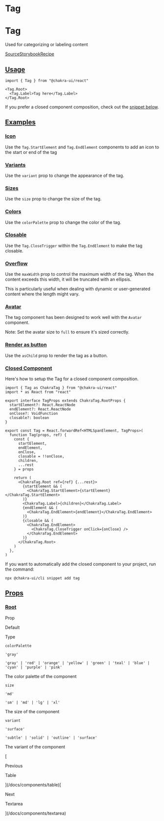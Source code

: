 # Tag

Tag
===

Used for categorizing or labeling content

[Source](https://github.com/chakra-ui/chakra-ui/tree/main/packages/react/src/components/tag)[Storybook](https://storybook.chakra-ui.com/?path=/story/components-tag--basic)[Recipe](https://github.com/chakra-ui/chakra-ui/tree/main/packages/react/src/theme/recipes/tag.ts)

[Usage](#usage)
---------------

```
import { Tag } from "@chakra-ui/react"
```

```
<Tag.Root>
  <Tag.Label>Tag here</Tag.Label>
</Tag.Root>
```

If you prefer a closed component composition, check out the [snippet below](#closed-component).

[Examples](#examples)
---------------------

### [Icon](#icon)

Use the `Tag.StartElement` and `Tag.EndElement` components to add an icon to the start or end of the tag

### [Variants](#variants)

Use the `variant` prop to change the appearance of the tag.

### [Sizes](#sizes)

Use the `size` prop to change the size of the tag.

### [Colors](#colors)

Use the `colorPalette` prop to change the color of the tag.

### [Closable](#closable)

Use the `Tag.CloseTrigger` within the `Tag.EndElement` to make the tag closable.

### [Overflow](#overflow)

Use the `maxWidth` prop to control the maximum width of the tag. When the content exceeds this width, it will be truncated with an ellipsis.

This is particularly useful when dealing with dynamic or user-generated content where the length might vary.

### [Avatar](#avatar)

The tag component has been designed to work well with the `Avatar` component.

Note: Set the avatar size to `full` to ensure it's sized correctly.

### [Render as button](#render-as-button)

Use the `asChild` prop to render the tag as a button.

### [Closed Component](#closed-component)

Here's how to setup the Tag for a closed component composition.

```
import { Tag as ChakraTag } from "@chakra-ui/react"
import * as React from "react"

export interface TagProps extends ChakraTag.RootProps {
  startElement?: React.ReactNode
  endElement?: React.ReactNode
  onClose?: VoidFunction
  closable?: boolean
}

export const Tag = React.forwardRef<HTMLSpanElement, TagProps>(
  function Tag(props, ref) {
    const {
      startElement,
      endElement,
      onClose,
      closable = !!onClose,
      children,
      ...rest
    } = props

    return (
      <ChakraTag.Root ref={ref} {...rest}>
        {startElement && (
          <ChakraTag.StartElement>{startElement}</ChakraTag.StartElement>
        )}
        <ChakraTag.Label>{children}</ChakraTag.Label>
        {endElement && (
          <ChakraTag.EndElement>{endElement}</ChakraTag.EndElement>
        )}
        {closable && (
          <ChakraTag.EndElement>
            <ChakraTag.CloseTrigger onClick={onClose} />
          </ChakraTag.EndElement>
        )}
      </ChakraTag.Root>
    )
  },
)
```

If you want to automatically add the closed component to your project, run the command:

```
npx @chakra-ui/cli snippet add tag
```

[Props](#props)
---------------

### [Root](#root)

Prop

Default

Type

`colorPalette`

`'gray'`

`'gray' | 'red' | 'orange' | 'yellow' | 'green' | 'teal' | 'blue' | 'cyan' | 'purple' | 'pink'`

The color palette of the component

`size`

`'md'`

`'sm' | 'md' | 'lg' | 'xl'`

The size of the component

`variant`

`'surface'`

`'subtle' | 'solid' | 'outline' | 'surface'`

The variant of the component

[

Previous

Table



](/docs/components/table)[

Next

Textarea



](/docs/components/textarea)